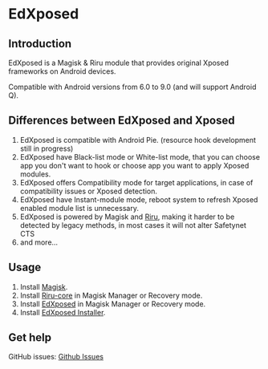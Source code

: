 # EdXposed

## Introduction

EdXposed is a Magisk & Riru module that provides original Xposed frameworks on Android devices.

Compatible with Android versions from 6.0 to 9.0 (and will support Android Q).

## Differences between EdXposed and Xposed

1. EdXposed is compatible with Android Pie. (resource hook development still in progress)
2. EdXposed have Black-list mode or White-list mode, that you can choose app you don't want to hook or choose app you want to apply Xposed modules.
3. EdXposed offers Compatibility mode for target applications, in case of compatibility issues or Xposed detection.
4. EdXposed have Instant-module mode, reboot system to refresh Xposed enabled module list is unnecessary.
5. EdXposed is powered by Magisk and [Riru](https://github.com/RikkaApps/Riru), making it harder to be detected by legacy methods, in most cases it will not alter Safetynet CTS
6. and more...

## Usage

1. Install [Magisk](https://github.com/topjohnwu/Magisk/releases).
2. Install [Riru-core](https://github.com/RikkaApps/Riru/releases) in Magisk Manager or Recovery mode.
2. Install [EdXposed](https://github.com/ElderDrivers/EdXposed/releases) in Magisk Manager or Recovery mode.
3. Install [EdXposed Installer](https://github.com/solohsu/XposedInstaller/releases).

## Get help

GitHub issues: [Github Issues](https://github.com/solohsu/EdXposed/issues/)
